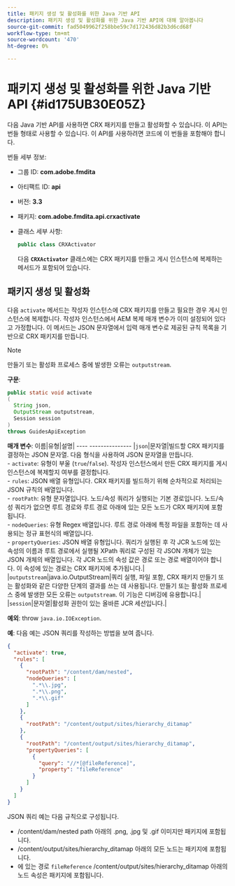```yaml
---
title: 패키지 생성 및 활성화를 위한 Java 기반 API
description: 패키지 생성 및 활성화를 위한 Java 기반 API에 대해 알아봅니다
source-git-commit: fad5049962f258bbe59c7d172436d82b3d6cd68f
workflow-type: tm+mt
source-wordcount: '470'
ht-degree: 0%

---
```



# 패키지 생성 및 활성화를 위한 Java 기반 API {#id175UB30E05Z}

다음 Java 기반 API를 사용하면 CRX 패키지를 만들고 활성화할 수 있습니다. 이 API는 번들 형태로 사용할 수 있습니다. 이 API를 사용하려면 코드에 이 번들을 포함해야 합니다.

번들 세부 정보:

- 그룹 ID: **com.adobe.fmdita**

- 아티팩트 ID: **api**

- 버전: **3.3**

- 패키지: **com.adobe.fmdita.api.crxactivate**

- 클래스 세부 사항:

  ```JAVA
  public class CRXActivator
  ```

  다음 **`CRXActivator`** 클래스에는 CRX 패키지를 만들고 게시 인스턴스에 복제하는 메서드가 포함되어 있습니다.


## 패키지 생성 및 활성화

다음 `activate` 메서드는 작성자 인스턴스에 CRX 패키지를 만들고 필요한 경우 게시 인스턴스에 복제합니다. 작성자 인스턴스에서 AEM 복제 매개 변수가 이미 설정되어 있다고 가정합니다. 이 메서드는 JSON 문자열에서 입력 매개 변수로 제공된 규칙 목록을 기반으로 CRX 패키지를 만듭니다.
>[!NOTE]
>
> 만들기 또는 활성화 프로세스 중에 발생한 오류는 `outputstream`.

**구문**:

```JAVA
public static void activate
(
  String json, 
  OutputStream outputstream, 
  Session session
) 
throws GuidesApiException
```

**매개 변수**: 이름|유형|설명| ---- --------------- |`json`|문자열|빌드할 CRX 패키지를 결정하는 JSON 문자열. 다음 형식을 사용하여 JSON 문자열을 만듭니다. <br>- `activate`: 유형이 부울 \(`true`/`false`\). 작성자 인스턴스에서 만든 CRX 패키지를 게시 인스턴스에 복제할지 여부를 결정합니다. <br> - `rules`: JSON 배열 유형입니다. CRX 패키지를 빌드하기 위해 순차적으로 처리되는 JSON 규칙의 배열입니다. <br> - `rootPath`: 유형 문자열입니다. 노드/속성 쿼리가 실행되는 기본 경로입니다. 노드/속성 쿼리가 없으면 루트 경로와 루트 경로 아래에 있는 모든 노드가 CRX 패키지에 포함됩니다. <br> - `nodeQueries`: 유형 Regex 배열입니다. 루트 경로 아래에 특정 파일을 포함하는 데 사용되는 정규 표현식의 배열입니다. <br> - `propertyQueries`: JSON 배열 유형입니다. 쿼리가 실행된 후 각 JCR 노드에 있는 속성의 이름과 루트 경로에서 실행될 XPath 쿼리로 구성된 각 JSON 개체가 있는 JSON 개체의 배열입니다. 각 JCR 노드의 속성 값은 경로 또는 경로 배열이어야 합니다. 이 속성에 있는 경로는 CRX 패키지에 추가됩니다.| |`outputstream`|java.io.OutputStream|쿼리 실행, 파일 포함, CRX 패키지 만들기 또는 활성화와 같은 다양한 단계의 결과를 쓰는 데 사용됩니다. 만들기 또는 활성화 프로세스 중에 발생한 모든 오류는 `outputstream`. 이 기능은 디버깅에 유용합니다.| |`session`|문자열|활성화 권한이 있는 올바른 JCR 세션입니다.|

**예외**: throw ``java.io.IOException``.

**예**: 다음 예는 JSON 쿼리를 작성하는 방법을 보여 줍니다.

```JSON
{
  "activate": true,
  "rules": [
    {
      "rootPath": "/content/dam/nested",
      "nodeQueries": [
        ".*\\.jpg",
        ".*\\.png",
        ".*\\.gif"        
      ]
    },
    {
      "rootPath": "/content/output/sites/hierarchy_ditamap"
    },
    {
      "rootPath": "/content/output/sites/hierarchy_ditamap",
      "propertyQueries": [
        {
          "query": "//*[@fileReference]",
          "property": "fileReference"
        }
      ]
    }
  ]
}
```

JSON 쿼리 예는 다음 규칙으로 구성됩니다.

- /content/dam/nested path 아래의 .png, .jpg 및 .gif 이미지만 패키지에 포함됩니다.
- /content/output/sites/hierarchy\_ditamap 아래의 모든 노드는 패키지에 포함됩니다.
- 에 있는 경로 `fileReference` /content/output/sites/hierarchy\_ditamap 아래의 노드 속성은 패키지에 포함됩니다.

